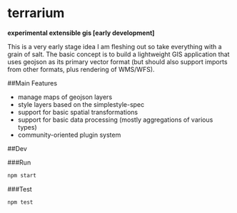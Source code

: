 terrarium
=========

**experimental extensible gis [early development]**

This is a very early stage idea I am fleshing out so take everything with a grain of salt. The basic concept is to build a lightweight GIS application that uses geojson as its primary vector format (but should also support imports from other formats, plus rendering of WMS/WFS).

##Main Features

- manage maps of geojson layers
- style layers based on the simplestyle-spec
- support for basic spatial transformations
- support for basic data processing (mostly aggregations of various types)
- community-oriented plugin system


##Dev

###Run

```sh
npm start
```

###Test

```sh
npm test
```